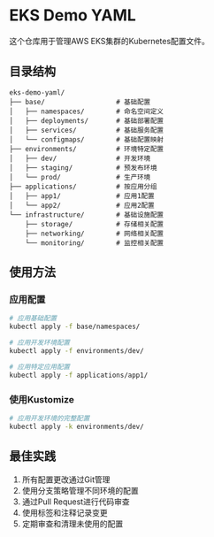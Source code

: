 # EKS Demo YAML

这个仓库用于管理AWS EKS集群的Kubernetes配置文件。

## 目录结构

```
eks-demo-yaml/
├── base/                  # 基础配置
│   ├── namespaces/        # 命名空间定义
│   ├── deployments/       # 基础部署配置
│   ├── services/          # 基础服务配置
│   └── configmaps/        # 基础配置映射
├── environments/          # 环境特定配置
│   ├── dev/               # 开发环境
│   ├── staging/           # 预发布环境
│   └── prod/              # 生产环境
├── applications/          # 按应用分组
│   ├── app1/              # 应用1配置
│   └── app2/              # 应用2配置
└── infrastructure/        # 基础设施配置
    ├── storage/           # 存储相关配置
    ├── networking/        # 网络相关配置
    └── monitoring/        # 监控相关配置
```

## 使用方法

### 应用配置

```bash
# 应用基础配置
kubectl apply -f base/namespaces/

# 应用开发环境配置
kubectl apply -f environments/dev/

# 应用特定应用配置
kubectl apply -f applications/app1/
```

### 使用Kustomize

```bash
# 应用开发环境的完整配置
kubectl apply -k environments/dev/
```

## 最佳实践

1. 所有配置更改通过Git管理
2. 使用分支策略管理不同环境的配置
3. 通过Pull Request进行代码审查
4. 使用标签和注释记录变更
5. 定期审查和清理未使用的配置
